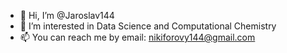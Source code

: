 - 👋 Hi, I’m @Jaroslav144
- 👀 I’m interested in Data Science and Computational Chemistry
- 📫 You can reach me by email: nikiforovy144@gmail.com

<!---
Jaroslav144/Jaroslav144 is a ✨ special ✨ repository because its `README.md` (this file) appears on your GitHub profile.
You can click the Preview link to take a look at your changes.
--->
